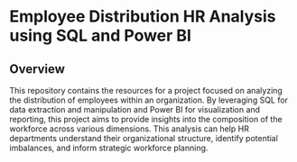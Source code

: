 # Employee Distribution HR Analysis using SQL and Power BI

## Overview

This repository contains the resources for a project focused on analyzing the distribution of employees within an organization. By leveraging SQL for data extraction and manipulation and Power BI for visualization and reporting, this project aims to provide insights into the composition of the workforce across various dimensions. This analysis can help HR departments understand their organizational structure, identify potential imbalances, and inform strategic workforce planning.

